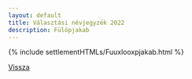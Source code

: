 ```yaml
---
layout: default
title: Választási névjegyzék 2022
description: Fülöpjakab
---
```


{% include settlementHTMLs/Fuuxlooxpjakab.html %}

[Vissza](./)